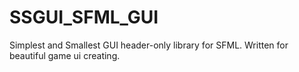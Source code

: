 # SSGUI_SFML_GUI
Simplest and Smallest GUI header-only library for SFML. Written for beautiful game ui creating.
